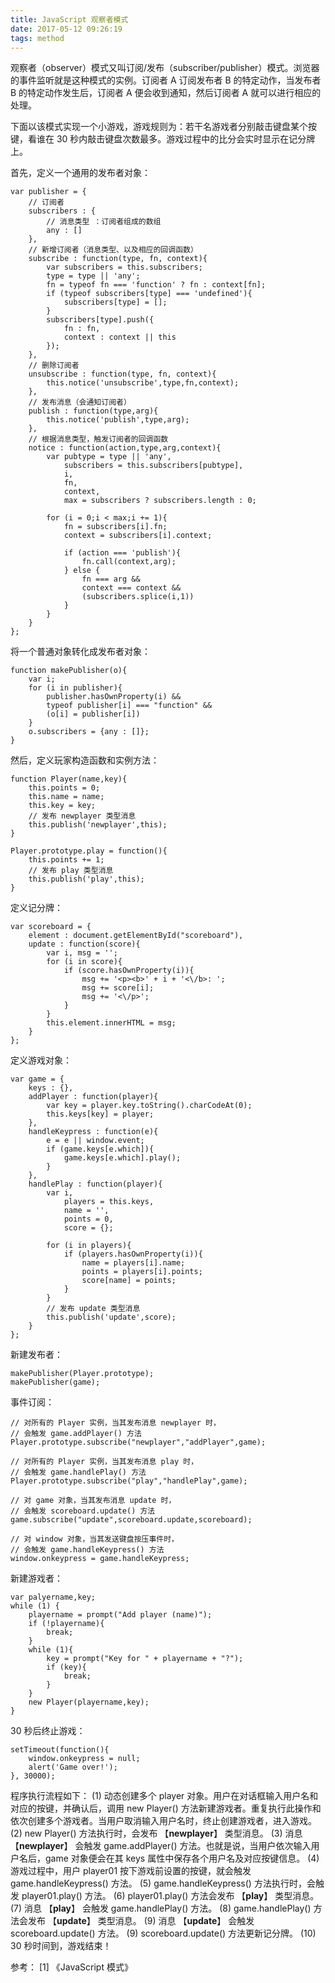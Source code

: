 ```yaml
---
title: JavaScript 观察者模式
date: 2017-05-12 09:26:19
tags: method
---
```


观察者（observer）模式又叫订阅/发布（subscriber/publisher）模式。浏览器的事件监听就是这种模式的实例。订阅者 A 订阅发布者 B 的特定动作，当发布者 B 的特定动作发生后，订阅者 A 便会收到通知，然后订阅者 A 就可以进行相应的处理。

<!-- more -->

下面以该模式实现一个小游戏，游戏规则为：若干名游戏者分别敲击键盘某个按键，看谁在 30 秒内敲击键盘次数最多。游戏过程中的比分会实时显示在记分牌上。

首先，定义一个通用的发布者对象：

```
var publisher = {
    // 订阅者
    subscribers : {
        // 消息类型 ：订阅者组成的数组
        any : []
    },
    // 新增订阅者（消息类型、以及相应的回调函数）
    subscribe : function(type, fn, context){
        var subscribers = this.subscribers;
        type = type || 'any';
        fn = typeof fn === 'function' ? fn : context[fn];
        if (typeof subscribers[type] === 'undefined'){
            subscribers[type] = [];
        }
        subscribers[type].push({
            fn : fn,
            context : context || this
        });
    },
    // 删除订阅者
    unsubscribe : function(type, fn, context){
        this.notice('unsubscribe',type,fn,context);
    },
    // 发布消息（会通知订阅者）
    publish : function(type,arg){
        this.notice('publish',type,arg);
    },
    // 根据消息类型，触发订阅者的回调函数
    notice : function(action,type,arg,context){
        var pubtype = type || 'any',
            subscribers = this.subscribers[pubtype],
            i,
            fn,
            context,
            max = subscribers ? subscribers.length : 0;

        for (i = 0;i < max;i += 1){
            fn = subscribers[i].fn;
            context = subscribers[i].context;
            
            if (action === 'publish'){
                fn.call(context,arg);
            } else {
                fn === arg && 
                context === context &&
                (subscribers.splice(i,1))
            }
        }
    }
};
```

将一个普通对象转化成发布者对象：

```
function makePublisher(o){
    var i;
    for (i in publisher){
        publisher.hasOwnProperty(i) && 
        typeof publisher[i] === "function" &&
        (o[i] = publisher[i])
    }
    o.subscribers = {any : []};
}
```

然后，定义玩家构造函数和实例方法：

```
function Player(name,key){
    this.points = 0;
    this.name = name;
    this.key = key;
    // 发布 newplayer 类型消息
    this.publish('newplayer',this);
}

Player.prototype.play = function(){
    this.points += 1;
    // 发布 play 类型消息
    this.publish('play',this);
}
```

定义记分牌：

```
var scoreboard = {
    element : document.getElementById("scoreboard"),
    update : function(score){
        var i, msg = '';
        for (i in score){
            if (score.hasOwnProperty(i)){
                msg += '<p><b>' + i + '<\/b>: ';
                msg += score[i];
                msg += '<\/p>';
            }
        }
        this.element.innerHTML = msg;
    }
};
```

定义游戏对象：

```
var game = {
    keys : {},
    addPlayer : function(player){
        var key = player.key.toString().charCodeAt(0);
        this.keys[key] = player;
    },
    handleKeypress : function(e){
        e = e || window.event;
        if (game.keys[e.which]){
            game.keys[e.which].play();
        }
    },
    handlePlay : function(player){
        var i,
            players = this.keys,
            name = '',
            points = 0,
            score = {};

        for (i in players){
            if (players.hasOwnProperty(i)){
                name = players[i].name;
                points = players[i].points;
                score[name] = points;
            }
        }
        // 发布 update 类型消息
        this.publish('update',score);
    }
};
```

新建发布者：

```
makePublisher(Player.prototype);
makePublisher(game);
```

事件订阅：

```
// 对所有的 Player 实例，当其发布消息 newplayer 时，
// 会触发 game.addPlayer() 方法
Player.prototype.subscribe("newplayer","addPlayer",game);

// 对所有的 Player 实例，当其发布消息 play 时，
// 会触发 game.handlePlay() 方法
Player.prototype.subscribe("play","handlePlay",game);

// 对 game 对象，当其发布消息 update 时，
// 会触发 scoreboard.update() 方法
game.subscribe("update",scoreboard.update,scoreboard);

// 对 window 对象，当其发送键盘按压事件时，
// 会触发 game.handleKeypress() 方法
window.onkeypress = game.handleKeypress;
```

新建游戏者：

```
var palyername,key;
while (1) {
    playername = prompt("Add player (name)");
    if (!playername){
        break;
    }
    while (1){
        key = prompt("Key for " + playername + "?");
        if (key){
            break;
        }
    }
    new Player(playername,key);
}
```

30 秒后终止游戏：

```
setTimeout(function(){
    window.onkeypress = null;
    alert('Game over!');
}, 30000);
```

程序执行流程如下：
(1) 动态创建多个 player 对象。用户在对话框输入用户名和对应的按键，并确认后，调用 new Player() 方法新建游戏者。重复执行此操作和依次创建多个游戏者。当用户取消输入用户名时，终止创建游戏者，进入游戏。
(2) new Player() 方法执行时，会发布 【**newplayer**】 类型消息。
(3) 消息 【**newplayer**】 会触发 game.addPlayer() 方法。也就是说，当用户依次输入用户名后，game 对象便会在其 keys 属性中保存各个用户名及对应按键信息。
(4) 游戏过程中，用户 player01 按下游戏前设置的按键，就会触发 game.handleKeypress() 方法。
(5) game.handleKeypress() 方法执行时，会触发 player01.play() 方法。
(6) player01.play() 方法会发布 【**play**】 类型消息。
(7) 消息 【**play**】 会触发 game.handlePlay() 方法。
(8) game.handlePlay() 方法会发布 【**update**】 类型消息。
(9) 消息 【**update**】 会触发 scoreboard.update() 方法。
(9) scoreboard.update() 方法更新记分牌。
(10) 30 秒时间到，游戏结束！


参考：
[1] 《JavaScript 模式》